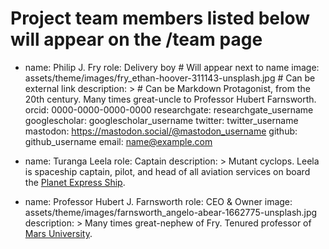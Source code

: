 # Project team members listed below will appear on the /team page

- name: Philip J. Fry
  role: Delivery boy # Will appear next to name
  image: assets/theme/images/fry_ethan-hoover-311143-unsplash.jpg # Can be external link
  description: > # Can be Markdown
    Protagonist, from the 20th century. Many times great-uncle to Professor Hubert Farnsworth.
  orcid: 0000-0000-0000-0000
  researchgate: researchgate_username
  googlescholar: googlescholar_username
  twitter: twitter_username
  mastodon: https://mastodon.social/@mastodon_username
  github: github_username
  email: name@example.com

- name: Turanga Leela
  role: Captain
  description: >
    Mutant cyclops. Leela is spaceship captain, pilot, and head of all 
    aviation services on board the [Planet Express Ship](https://en.wikipedia.org/wiki/Planet_Express_Ship). 

- name: Professor Hubert J. Farnsworth
  role: CEO & Owner
  image: assets/theme/images/farnsworth_angelo-abear-1662775-unsplash.jpg
  description: >
    Many times great-nephew of Fry. Tenured professor of [Mars University](https://en.wikipedia.org/wiki/Mars_University).